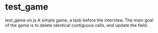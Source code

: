 # test_game
test_game on js
A simple game, a task before the interview. 
The main goal of the game is to delete identical contiguous cells, and update the field.
